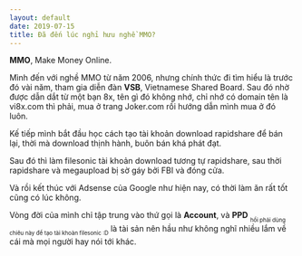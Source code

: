 ```yaml
---
layout: default
date: 2019-07-15
title: Đã đến lúc nghỉ hưu nghề MMO?
---
```


**MMO**, Make Money Online.

Mình đến với nghề MMO từ năm 2006, nhưng chính thức đi tìm hiểu là trước đó vài năm, tham gia diễn đàn **VSB**, Vietnamese Shared Board. Sau đó nhờ được dẫn dắt từ một bạn 8x, tên gì đó không nhớ, chỉ nhớ có domain tên là vi8x.com thì phải, mua ở trang Joker.com rồi hướng dẫn mình mua ở đó luôn.

Kế tiếp mình bắt đầu học cách tạo tài khoản download rapidshare để bán lại, thời mà download thịnh hành, buôn bán khá phát đạt.

Sau đó thì làm filesonic tài khoản download tương tự rapidshare, sau thời rapidshare và megaupload bị sờ gáy bởi FBI và đóng cửa.

Và rồi kết thúc với Adsense của Google như hiện nay, có thời làm ăn rất tốt cũng có lúc không.

Vòng đời của mình chỉ tập trung vào thứ gọi là **Account**, và **PPD** <sub><sub>hồi phải dùng chiêu này để tạo tài khoàn filesonic :D</sub></sub> là tài sản nên hầu như không nghĩ nhiều lắm về cái mà mọi người hay nói tới khác.

